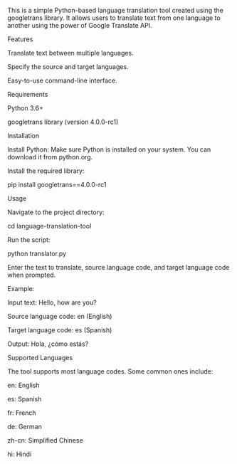 This is a simple Python-based language translation tool created using the googletrans library. It allows users to translate text from one language to another using the power of Google Translate API.

Features

Translate text between multiple languages.

Specify the source and target languages.

Easy-to-use command-line interface.

Requirements

Python 3.6+

googletrans library (version 4.0.0-rc1)

Installation

Install Python:
Make sure Python is installed on your system. You can download it from python.org.

Install the required library:

pip install googletrans==4.0.0-rc1

Usage

Navigate to the project directory:

cd language-translation-tool

Run the script:

python translator.py

Enter the text to translate, source language code, and target language code when prompted.

Example:

Input text: Hello, how are you?

Source language code: en (English)

Target language code: es (Spanish)

Output: Hola, ¿cómo estás?

Supported Languages

The tool supports most language codes. Some common ones include:

en: English

es: Spanish

fr: French

de: German

zh-cn: Simplified Chinese

hi: Hindi

